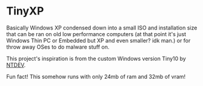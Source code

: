 # TinyXP
Basically Windows XP condensed down into a small ISO and installation size that can be ran on old low performance computers (at that point it's just Windows Thin PC or Embedded but XP and even smaller? idk man.) or for throw away OSes to do malware stuff on. 

This project's inspiration is from the custom Windows version Tiny10 by [NTDEV](https://twitter.com/NTDEV_).

Fun fact! This somehow runs with only 24mb of ram and 32mb of vram!
